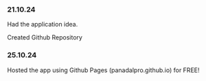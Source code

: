 ### 21.10.24

Had the application idea.

Created Github Repository

### 25.10.24

Hosted the app using Github Pages (panadalpro.github.io) for FREE!
